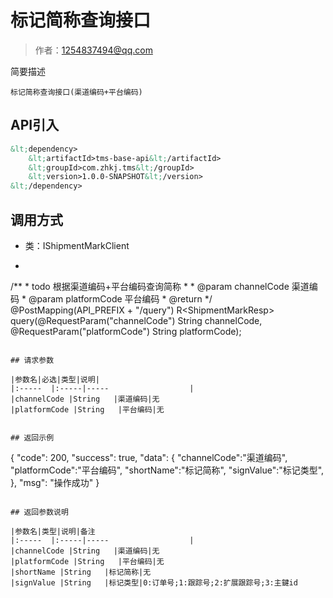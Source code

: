 # 标记简称查询接口

> 作者：1254837494@qq.com

简要描述

    标记简称查询接口(渠道编码+平台编码)

## API引入
```xml
&lt;dependency>
	&lt;artifactId>tms-base-api&lt;/artifactId>
    &lt;groupId>com.zhkj.tms&lt;/groupId>
    &lt;version>1.0.0-SNAPSHOT&lt;/version>
&lt;/dependency>
```

## 调用方式
- 类：IShipmentMarkClient
- ```java
/**
	 * todo 根据渠道编码+平台编码查询简称
	 *
	 * @param channelCode  渠道编码
	 * @param platformCode 平台编码
	 * @return
	 */
	@PostMapping(API_PREFIX + "/query")
	R&lt;ShipmentMarkResp> query(@RequestParam("channelCode") String channelCode, @RequestParam("platformCode") String platformCode);
```

## 请求参数

|参数名|必选|类型|说明|
|:-----  |:-----|-----                  |
|channelCode |String   |渠道编码|无
|platformCode |String   |平台编码|无


## 返回示例 

``` 
{
    "code": 200,
    "success": true,
    "data": {
          "channelCode":"渠道编码",
		  "platformCode":"平台编码",
		  "shortName":"标记简称",
		  "signValue":"标记类型",
    },
    "msg": "操作成功"
}
``` 

## 返回参数说明

|参数名|类型|说明|备注
|:-----  |:-----|-----                  |
|channelCode |String   |渠道编码|无
|platformCode |String   |平台编码|无
|shortName |String   |标记简称|无
|signValue |String   |标记类型|0:订单号;1:跟踪号;2:扩展跟踪号;3:主鍵id